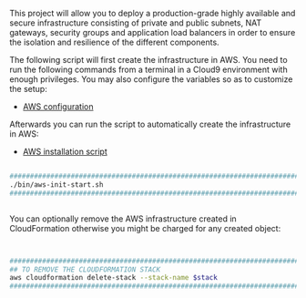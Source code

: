 This project will allow you to deploy a production-grade highly available and secure infrastructure consisting of private and public subnets, NAT gateways, security groups and application load balancers in order to ensure the isolation and resilience of the different components.

The following script will first create the infrastructure in AWS. You need to run the following commands from a terminal in a Cloud9 environment with enough privileges.
You may also configure the variables so as to customize the setup:
* [AWS configuration](etc/conf.d/aws.conf)

Afterwards you can run the script to automatically create the infrastructure in AWS:
* [AWS installation script](bin/aws-init-start.sh)

```BASH 

#########################################################################
./bin/aws-init-start.sh                                                 ;
#########################################################################



```
You can optionally remove the AWS infrastructure created in CloudFormation otherwise you might be charged for any created object:
```BASH


#########################################################################
## TO REMOVE THE CLOUDFORMATION STACK                                   #
aws cloudformation delete-stack --stack-name $stack                     ;
#########################################################################


```



